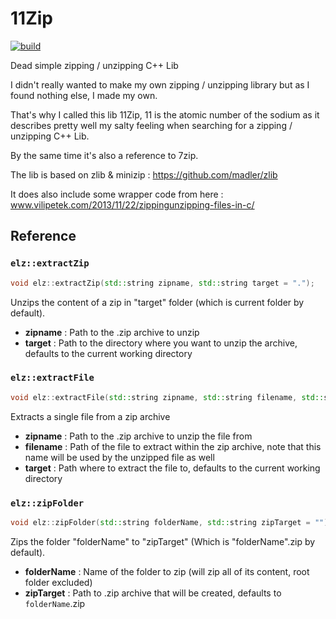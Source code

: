 # 11Zip

[![build](https://github.com/Sygmei/11Zip/actions/workflows/build.yml/badge.svg)](https://github.com/Sygmei/11Zip/actions/workflows/build.yml)

Dead simple zipping / unzipping C++ Lib

I didn't really wanted to make my own zipping / unzipping library but as I found nothing else, I made my own.

That's why I called this lib 11Zip, 11 is the atomic number of the sodium as it describes pretty well my salty feeling when searching for a zipping / unzipping C++ Lib.

By the same time it's also a reference to 7zip.

The lib is based on zlib & minizip : https://github.com/madler/zlib

It does also include some wrapper code from here : www.vilipetek.com/2013/11/22/zippingunzipping-files-in-c/

## Reference

### `elz::extractZip`

```cpp
void elz::extractZip(std::string zipname, std::string target = ".");
```

Unzips the content of a zip in "target" folder (which is current folder by default).

- **zipname** : Path to the .zip archive to unzip
- **target** : Path to the directory where you want to unzip the archive, defaults to the current working directory

### `elz::extractFile`

```cpp
void elz::extractFile(std::string zipname, std::string filename, std::string target = ".");
```

Extracts a single file from a zip archive

- **zipname** : Path to the .zip archive to unzip the file from
- **filename** : Path of the file to extract within the zip archive, note that this name will be used by the unzipped file as well
- **target** : Path where to extract the file to, defaults to the current working directory

### `elz::zipFolder`

```cpp
void elz::zipFolder(std::string folderName, std::string zipTarget = "");
```

Zips the folder "folderName" to "zipTarget" (Which is "folderName".zip by default).

- **folderName** : Name of the folder to zip (will zip all of its content, root folder excluded)
- **zipTarget** : Path to .zip archive that will be created, defaults to `folderName`.zip
